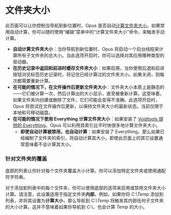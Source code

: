 # 文件夹大小

此页面可以让你控制当导航到新位置时，Opus 是否自动[计算文件夹大小](/Manual/basic_concepts/folder_sizes.zh.md)。如果禁用自动计算，你可以随时使用“编辑”菜单中的“计算文件夹大小”命令，来触发手动计算。

- **自动计算文件夹大小**：当你导航到新位置时，Opus 将启动一个后台线程来计算所有子文件夹的总大小。当此选项开启时，你可以选择对其应用哪种类型的驱动器。
- **在历史记录中返回和前进时缓存文件夹大小**：如果启用，当你使用后退和前进按钮浏览标签历史记录时，将记住已经计算过的文件夹大小。如果关闭，则每次都需要重新计算。
- **在可能的情况下，在文件操作后更新文件夹大小**：文件夹大小本质上是静态的——它们被计算一次，然后计算出的大小显示，直至被重新计算。这意味着，如果文件夹内创建或删除了文件，它们可能会变得不准确。此选项开启时，Opus 将尝试在文件操作后更新，以保持文件夹大小的最新状态。当前仅限于本地和可移动磁盘。
- **在可能的情况下使用 Everything 计算文件夹大小**：如果安装了 [Voidtools 提供的 Everything](https://voidtools.com)，Opus 可以利用其索引比平时快很多地计算文件夹大小。
  - **即使自动计算被禁用，也自动计算**：如果安装了 Everything，那么如果已经编制了文件夹的索引，将自动计算其大小，即使此页面上的其它设置通常意味着不会计算其大小。

### 针对文件夹的覆盖

底部的列表让你针对每个文件夹覆盖大小计算。你可以添加特定文件夹或使用通配符字符串。

对于添加到列表中的每个文件夹，你可以使用底部的选项来启用或禁用文件夹大小计算。请注意，此设置适用于指定文件夹**内部**。例如，如果你将 *C:\Temp* 添加到列表，并将其设置为**计算大小**，那么导航到 *C:\Temp* 将触发其内部任何子文件夹的大小计算。这并不意味着如果你导航到 *C:\\*，也会计算 *Temp* 的大小。